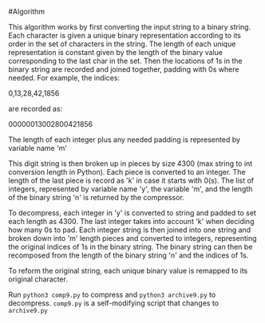 #Algorithm

This algorithm works by first converting the input string
to a binary string. Each character is given a unique
binary representation according to its order in the set
of characters in the string. The length of each unique
representation is constant given by the length of the binary
value corresponding to the last char in the set. Then the locations
of 1s in the binary string are recorded and joined together, padding
with 0s where needed. For example, the indices:

0,13,28,42,1856

are recorded as:

00000013002800421856

The length of each integer plus any needed padding is represented
by variable name 'm'

This digit string is then broken up in pieces by size 4300
(max string to int conversion length in Python). Each piece
is converted to an integer. The length of the last piece
is record as 'k' in case it starts with 0(s). The list of integers,
represented by variable name 'y', the variable 'm', and the length of
the binary string 'n' is returned by the compressor.

To decompress, each integer in 'y' is converted to string and padded
to set each length as 4300. The last integer takes into account 'k'
when deciding how many 0s to pad. Each integer string is then joined into
one string and broken down into 'm' length pieces and converted to
integers, representing the original indices of 1s in the binary string.
The binary string can then be recomposed from the length of the binary
string 'n' and the indices of 1s.

To reform the original string, each unique binary value is remapped
to its original character.

Run `python3 comp9.py` to compress and `python3 archive9.py` to decompress. `comp9.py` is a self-modifying script that changes to `archive9.py`
